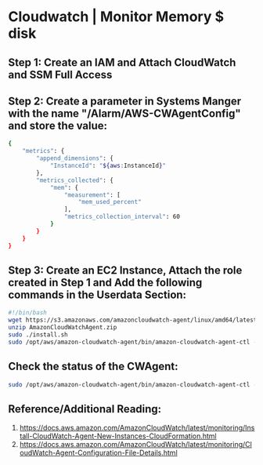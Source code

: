 # Cloudwatch | Monitor Memory $ disk




## Step 1: Create an IAM and Attach CloudWatch and SSM Full Access
## Step 2: Create a parameter in Systems Manger with the name "/Alarm/AWS-CWAgentConfig" and store the value:
```bash
{
	"metrics": {
		"append_dimensions": {
			"InstanceId": "${aws:InstanceId}"
		},
		"metrics_collected": {
			"mem": {
				"measurement": [
					"mem_used_percent"
				],
				"metrics_collection_interval": 60
			}
		}
	}
}
```

## Step 3: Create an EC2 Instance, Attach the role created in Step 1 and Add the following commands in the Userdata Section:

```bash
#!/bin/bash
wget https://s3.amazonaws.com/amazoncloudwatch-agent/linux/amd64/latest/AmazonCloudWatchAgent.zip
unzip AmazonCloudWatchAgent.zip
sudo ./install.sh
sudo /opt/aws/amazon-cloudwatch-agent/bin/amazon-cloudwatch-agent-ctl -a fetch-config -m ec2 -c ssm:/Alarm/AWS-CWAgentConfig -s
```

## Check the status of the CWAgent:
```bash
sudo /opt/aws/amazon-cloudwatch-agent/bin/amazon-cloudwatch-agent-ctl -m ec2 -a status
```


## Reference/Additional Reading:
1. https://docs.aws.amazon.com/AmazonCloudWatch/latest/monitoring/Install-CloudWatch-Agent-New-Instances-CloudFormation.html
2. https://docs.aws.amazon.com/AmazonCloudWatch/latest/monitoring/CloudWatch-Agent-Configuration-File-Details.html

